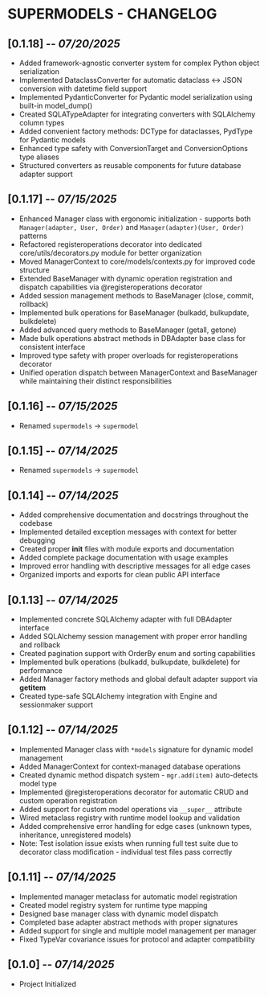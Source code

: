 # SUPERMODELS - CHANGELOG

## [0.1.18] -- *07/20/2025*
* Added framework-agnostic converter system for complex Python object serialization
* Implemented DataclassConverter for automatic dataclass ↔ JSON conversion with datetime field support
* Implemented PydanticConverter for Pydantic model serialization using built-in model_dump()
* Created SQLATypeAdapter for integrating converters with SQLAlchemy column types
* Added convenient factory methods: DCType for dataclasses, PydType for Pydantic models
* Enhanced type safety with ConversionTarget and ConversionOptions type aliases
* Structured converters as reusable components for future database adapter support

## [0.1.17] -- *07/15/2025*
* Enhanced Manager class with ergonomic initialization - supports both `Manager(adapter, User, Order)` and `Manager(adapter)(User, Order)` patterns
* Refactored registeroperations decorator into dedicated core/utils/decorators.py module for better organization
* Moved ManagerContext to core/models/contexts.py for improved code structure
* Extended BaseManager with dynamic operation registration and dispatch capabilities via @registeroperations decorator
* Added session management methods to BaseManager (close, commit, rollback)
* Implemented bulk operations for BaseManager (bulkadd, bulkupdate, bulkdelete)
* Added advanced query methods to BaseManager (getall, getone)
* Made bulk operations abstract methods in DBAdapter base class for consistent interface
* Improved type safety with proper overloads for registeroperations decorator
* Unified operation dispatch between ManagerContext and BaseManager while maintaining their distinct responsibilities

## [0.1.16] -- *07/15/2025*
* Renamed `supermodels` -> `supermodel`

## [0.1.15] -- *07/14/2025*
* Renamed `supermodels` -> `supermodel`

## [0.1.14] -- *07/14/2025*
* Added comprehensive documentation and docstrings throughout the codebase
* Implemented detailed exception messages with context for better debugging
* Created proper __init__ files with module exports and documentation
* Added complete package documentation with usage examples
* Improved error handling with descriptive messages for all edge cases
* Organized imports and exports for clean public API interface

## [0.1.13] -- *07/14/2025*
* Implemented concrete SQLAlchemy adapter with full DBAdapter interface
* Added SQLAlchemy session management with proper error handling and rollback
* Created pagination support with OrderBy enum and sorting capabilities
* Implemented bulk operations (bulkadd, bulkupdate, bulkdelete) for performance
* Added Manager factory methods and global default adapter support via __getitem__
* Created type-safe SQLAlchemy integration with Engine and sessionmaker support

## [0.1.12] -- *07/14/2025*
* Implemented Manager class with `*models` signature for dynamic model management
* Added ManagerContext for context-managed database operations
* Created dynamic method dispatch system - `mgr.add(item)` auto-detects model type
* Implemented @registeroperations decorator for automatic CRUD and custom operation registration
* Added support for custom model operations via `__super__` attribute
* Wired metaclass registry with runtime model lookup and validation
* Added comprehensive error handling for edge cases (unknown types, inheritance, unregistered models)
* Note: Test isolation issue exists when running full test suite due to decorator class modification - individual test files pass correctly

## [0.1.11] -- *07/14/2025*
* Implemented manager metaclass for automatic model registration
* Created model registry system for runtime type mapping
* Designed base manager class with dynamic model dispatch
* Completed base adapter abstract methods with proper signatures
* Added support for single and multiple model management per manager
* Fixed TypeVar covariance issues for protocol and adapter compatibility

## [0.1.0] -- *07/14/2025*
* Project Initialized

